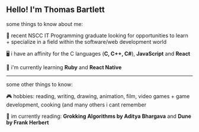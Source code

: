 ## Hello! I'm Thomas Bartlett

some things to know about me:

🏫 recent NSCC IT Programming graduate looking for opportunities to learn + specialize in a field within the software/web development world </br>

🖥️ i have an affinity for the C languages (**C, C++, C#**), **JavaScript** and **React** </br>

🧠 i'm currently learning **Ruby** and **React Native** </br>

---

some other things to know:

🎮 hobbies: reading, writing, drawing, animation, film, video games + game development, cooking (and many others i cant remember</br>

📖 im currently reading: **Grokking Algorithms by Aditya Bhargava** and **Dune by Frank Herbert** </br>

  
